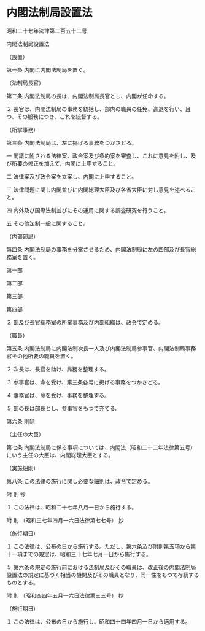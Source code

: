 # 内閣法制局設置法

昭和二十七年法律第二百五十二号

内閣法制局設置法

（設置）

第一条 内閣に内閣法制局を置く。

（法制局長官）

第二条 内閣法制局の長は、内閣法制局長官とし、内閣が任命する。

２ 長官は、内閣法制局の事務を統括し、部内の職員の任免、進退を行い、且つ、その服務につき、これを統督する。

（所掌事務）

第三条 内閣法制局は、左に掲げる事務をつかさどる。

一 閣議に附される法律案、政令案及び条約案を審査し、これに意見を附し、及び所要の修正を加えて、内閣に上申すること。

二 法律案及び政令案を立案し、内閣に上申すること。

三 法律問題に関し内閣並びに内閣総理大臣及び各省大臣に対し意見を述べること。

四 内外及び国際法制並びにその運用に関する調査研究を行うこと。

五 その他法制一般に関すること。

（内部部局）

第四条 内閣法制局の事務を分掌させるため、内閣法制局に左の四部及び長官総務室を置く。

第一部

第二部

第三部

第四部

２ 部及び長官総務室の所掌事務及び内部組織は、政令で定める。

（職員）

第五条 内閣法制局に内閣法制次長一人及び内閣法制局参事官、内閣法制局事務官その他所要の職員を置く。

２ 次長は、長官を助け、局務を整理する。

３ 参事官は、命を受け、第三条各号に掲げる事務をつかさどる。

４ 事務官は、命を受け、事務を整理する。

５ 部の長は部長とし、参事官をもつて充てる。

第六条 削除

（主任の大臣）

第七条 内閣法制局に係る事項については、内閣法（昭和二十二年法律第五号）にいう主任の大臣は、内閣総理大臣とする。

（実施細則）

第八条 この法律の施行に関し必要な細則は、政令で定める。

附 則 抄

１ この法律は、昭和二十七年八月一日から施行する。

附 則 （昭和三七年四月一六日法律第七七号） 抄

（施行期日）

１ この法律は、公布の日から施行する。ただし、第六条及び附則第五項から第十一項までの規定は、昭和三十七年七月一日から施行する。

５ 第六条の規定の施行前における法制局及びその職員は、改正後の内閣法制局設置法の規定に基づく相当の機関及びその職員となり、同一性をもつて存続するものとする。

附 則 （昭和四四年五月一六日法律第三三号） 抄

（施行期日）

１ この法律は、公布の日から施行し、昭和四十四年四月一日から適用する。

